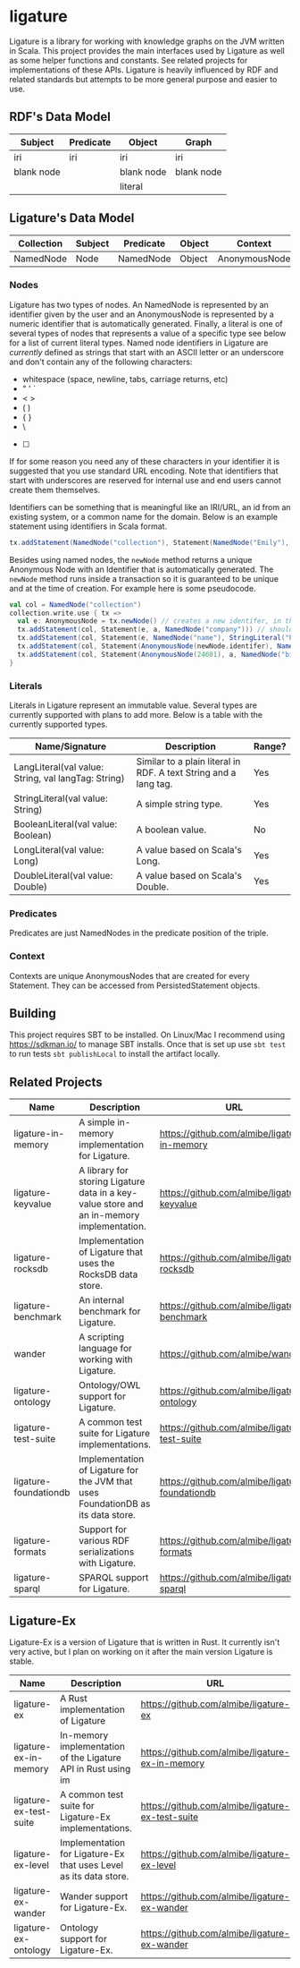 # ligature

Ligature is a library for working with knowledge graphs on the JVM written in Scala.
This project provides the main interfaces used by Ligature as well as some helper functions and constants.
See related projects for implementations of these APIs.
Ligature is heavily influenced by RDF and related standards but attempts to be more general purpose and easier to use.

## RDF's Data Model

| Subject    | Predicate  | Object     | Graph      |
| ---------- | ---------- | ---------- | ---------- |
| iri        | iri        | iri        | iri        |
| blank node |            | blank node | blank node |
|            |            | literal    |            |

## Ligature's Data Model

| Collection | Subject | Predicate | Object | Context       |
| ---------- | ------- | --------- | ------ | ------------- |
| NamedNode     | Node    | NamedNode    | Object | AnonymousNode |

### Nodes

Ligature has two types of nodes.
An NamedNode is represented by an identifier given by the user
and an AnonymousNode is represented by a numeric identifier that is automatically generated.
Finally, a literal is one of several types of nodes that represents a value of a specific type see below for a list
of current literal types.
Named node identifiers in Ligature are *currently* defined as strings that start with an ASCII letter
or an underscore and don't contain any of the following characters:
 * whitespace (space, newline, tabs, carriage returns, etc)
 * " ' `
 * &lt; &gt;
 * ( )
 * { }
 * \
 * [ ]

If for some reason you need any of these characters in your identifier it is suggested that you use standard URL encoding.
Note that identifiers that start with underscores are reserved for internal use and end users cannot create them themselves.

Identifiers can be something that is meaningful like an IRI/URL, an id from an existing system, or a common name for the domain.
Below is an example statement using identifiers in Scala format.

```scala
tx.addStatement(NamedNode("collection"), Statement(NamedNode("Emily"), NamedNode("loves"), NamedNode("cats")))
```

Besides using named nodes, the `newNode` method returns a unique Anonymous Node with an Identifier
that is automatically generated.
The `newNode` method runs inside a transaction so it is guaranteed to be unique and at the time of creation.
For example here is some pseudocode.

```scala
val col = NamedNode("collection")
collection.write.use { tx =>
  val e: AnonymousNode = tx.newNode() // creates a new identifer, in this case let's say `42`
  tx.addStatement(col, Statement(e, a, NamedNode("company"))) // should run fine
  tx.addStatement(col, Statement(e, NamedNode("name"), StringLiteral("Pear"))) // should run fine
  tx.addStatement(col, Statement(AnonymousNode(newNode.identifer), NamedNode("name"), StringLiteral("Pear"))) // will run fine since it's just another way of writing the above line
  tx.addStatement(col, Statement(AnonymousNode(24601), a, NamedNode("bird"))) // will erorr out since that identifier hasn't been created yet
}
```

### Literals

Literals in Ligature represent an immutable value.
Several types are currently supported with plans to add more.
Below is a table with the currently supported types.

| Name/Signature | Description | Range? |
| -------------- | ----------- | ------ |
| LangLiteral(val value: String, val langTag: String) | Similar to a plain literal in RDF.  A text String and a lang tag. | Yes |
| StringLiteral(val value: String) | A simple string type. | Yes |
| BooleanLiteral(val value: Boolean) | A boolean value. | No |
| LongLiteral(val value: Long) | A value based on Scala's Long. | Yes |
| DoubleLiteral(val value: Double) | A value based on Scala's Double. | Yes |

### Predicates

Predicates are just NamedNodes in the predicate position of the triple.

### Context

Contexts are unique AnonymousNodes that are created for every Statement.
They can be accessed from PersistedStatement objects.

## Building
This project requires SBT to be installed.
On Linux/Mac I recommend using https://sdkman.io/ to manage SBT installs.
Once that is set up use `sbt test` to run tests `sbt publishLocal` to install the artifact locally.

## Related Projects

| Name                  | Description                                                                               | URL                                             |
| --------------------- | ----------------------------------------------------------------------------------------- | ----------------------------------------------- |
| ligature-in-memory    | A simple in-memory implementation for Ligature.                                           | https://github.com/almibe/ligature-in-memory    |
| ligature-keyvalue     | A library for storing Ligature data in a key-value store and an in-memory implementation. | https://github.com/almibe/ligature-keyvalue     |
| ligature-rocksdb      | Implementation of Ligature that uses the RocksDB data store.                              | https://github.com/almibe/ligature-rocksdb      |
| ligature-benchmark    | An internal benchmark for Ligature.                                                       | https://github.com/almibe/ligature-benchmark    |
| wander                | A scripting language for working with Ligature.                                           | https://github.com/almibe/wander                |
| ligature-ontology     | Ontology/OWL support for Ligature.                                                        | https://github.com/almibe/ligature-ontology     |
| ligature-test-suite   | A common test suite for Ligature implementations.                                         | https://github.com/almibe/ligature-test-suite   |
| ligature-foundationdb | Implementation of Ligature for the JVM that uses FoundationDB as its data store.          | https://github.com/almibe/ligature-foundationdb |
| ligature-formats      | Support for various RDF serializations with Ligature.                                     | https://github.com/almibe/ligature-formats      |
| ligature-sparql       | SPARQL support for Ligature.                                                              | https://github.com/almibe/ligature-sparql       |

## Ligature-Ex

Ligature-Ex is a version of Ligature that is written in Rust.
It currently isn't very active, but I plan on working on it after the main version Ligature is stable.

| Name                   | Description                                                       | URL                                              |
| ---------------------- | ----------------------------------------------------------------- | ------------------------------------------------ |
| ligature-ex            | A Rust implementation of Ligature                                 | https://github.com/almibe/ligature-ex            |
| ligature-ex-in-memory  | In-memory implementation of the Ligature API in Rust using im     | https://github.com/almibe/ligature-ex-in-memory  |
| ligature-ex-test-suite | A common test suite for Ligature-Ex implementations.              | https://github.com/almibe/ligature-ex-test-suite |
| ligature-ex-level      | Implementation for Ligature-Ex that uses Level as its data store. | https://github.com/almibe/ligature-ex-level      |
| ligature-ex-wander     | Wander support for Ligature-Ex.                                   | https://github.com/almibe/ligature-ex-wander     |
| ligature-ex-ontology   | Ontology support for Ligature-Ex.                                 | https://github.com/almibe/ligature-ex-wander     |
